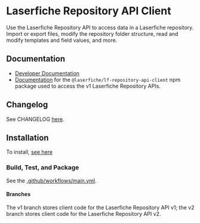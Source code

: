 # Laserfiche Repository API Client

Use the Laserfiche Repository API to access data in a Laserfiche repository. Import or export files, modify the repository folder structure, read and modify templates and field values, and more.

## Documentation

- [Developer Documentation](https://developer.laserfiche.com/)
- [Documentation](https://laserfiche.github.io/lf-repository-api-client-js/docs/v1/index.html) for the `@laserfiche/lf-repository-api-client` npm package used to access the v1 Laserfiche Repository APIs.

## Changelog

See CHANGELOG [here](https://github.com/Laserfiche/lf-repository-api-client-js/blob/v1/CHANGELOG.md).

## Installation

To install, [see here](https://www.npmjs.com/package/@laserfiche/lf-repository-api-client)

### Build, Test, and Package

See the [.github/workflows/main.yml](https://github.com/Laserfiche/lf-repository-api-client-js/blob/v1/.github/workflows/main.yml).

#### Branches

The v1 branch stores client code for the Laserfiche Repository API v1; the v2 branch stores client code for the Laserfiche Repository API v2.